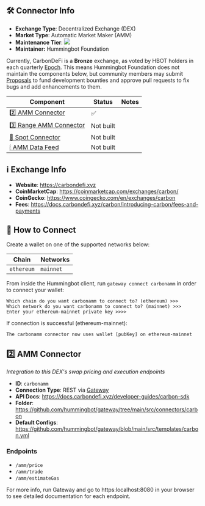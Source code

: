 ## 🛠 Connector Info

- **Exchange Type**: Decentralized Exchange (DEX)
- **Market Type**: Automatic Market Maker (AMM)
- **Maintenance Tier**: ![](https://img.shields.io/static/v1?label=Hummingbot&message=BRONZE&color=green)
- **Maintainer:** Hummingbot Foundation

Currently, CarbonDeFi is a **Bronze** exchange, as voted by HBOT holders in each quarterly [Epoch](/governance/epochs). This means Hummingbot Foundation does not maintain the components below, but community members may submit [Proposals](/governance/proposals) to fund development bounties and approve pull requests to fix bugs and add enhancements to them.

| Component                                        | Status    | Notes |
| ------------------------------------------------ | --------- | ----- |
| [2️⃣ AMM Connector](#2-amm-connector)             | ✅        |
| [3️⃣ Range AMM Connector](#3-range-amm-connector) | Not built |
| [🔀 Spot Connector](#spot-connector)             | Not built |
| [🕯 AMM Data Feed](#amm-data-feed)                | Not built |

## ℹ️ Exchange Info

- **Website**: <https://carbondefi.xyz>
- **CoinMarketCap**: <https://coinmarketcap.com/exchanges/carbon/>
- **CoinGecko**: <https://www.coingecko.com/en/exchanges/carbon>
- **Fees**: <https://docs.carbondefi.xyz/carbon/introducing-carbon/fees-and-payments>

## 🔑 How to Connect

Create a wallet on one of the supported networks below:

| Chain      | Networks  |
| ---------- | --------- |
| `ethereum` | `mainnet` |

From inside the Hummingbot client, run `gateway connect carbonamm` in order to connect your wallet:

```
Which chain do you want carbonamm to connect to? (ethereum) >>>
Which network do you want carbonamm to connect to? (mainnet) >>>
Enter your ethereum-mainnet private key >>>>
```

If connection is successful (ethereum-mainnet):

```
The carbonamm connector now uses wallet [pubKey] on ethereum-mainnet
```

## 2️⃣ AMM Connector

_Integration to this DEX's swap pricing and execution endpoints_

- **ID**: `carbonamm`
- **Connection Type**: REST via [Gateway](/gateway)
- **API Docs**: <https://docs.carbondefi.xyz/developer-guides/carbon-sdk>
- **Folder**: <https://github.com/hummingbot/gateway/tree/main/src/connectors/carbon>
- **Default Configs**: <https://github.com/hummingbot/gateway/blob/main/src/templates/carbon.yml>

### Endpoints

- `/amm/price`
- `/amm/trade`
- `/amm/estimateGas`

For more info, run Gateway and go to https:localhost:8080 in your browser to see detailed documentation for each endpoint.
